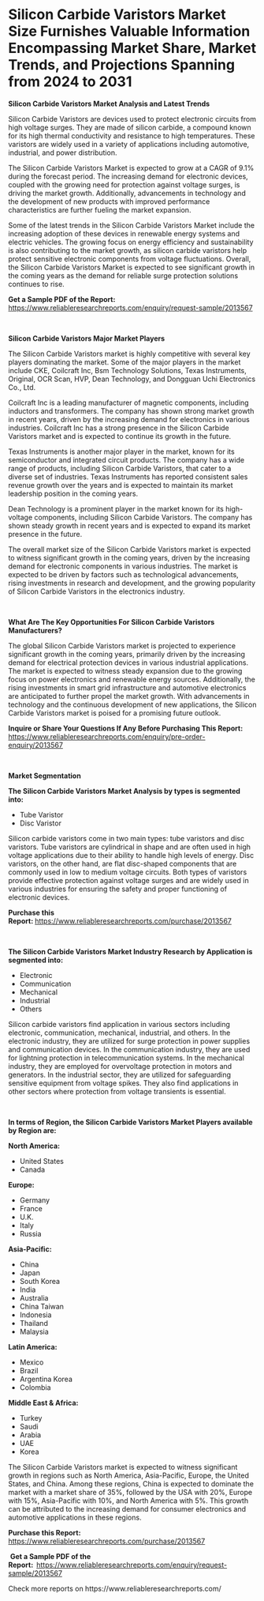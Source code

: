<p><h1>Silicon Carbide Varistors Market Size Furnishes Valuable Information Encompassing Market Share, Market Trends, and Projections Spanning from 2024 to 2031</h1></p><p><strong>Silicon Carbide Varistors Market Analysis and Latest Trends</strong></p>
<p><p>Silicon Carbide Varistors are devices used to protect electronic circuits from high voltage surges. They are made of silicon carbide, a compound known for its high thermal conductivity and resistance to high temperatures. These varistors are widely used in a variety of applications including automotive, industrial, and power distribution.</p><p>The Silicon Carbide Varistors Market is expected to grow at a CAGR of 9.1% during the forecast period. The increasing demand for electronic devices, coupled with the growing need for protection against voltage surges, is driving the market growth. Additionally, advancements in technology and the development of new products with improved performance characteristics are further fueling the market expansion.</p><p>Some of the latest trends in the Silicon Carbide Varistors Market include the increasing adoption of these devices in renewable energy systems and electric vehicles. The growing focus on energy efficiency and sustainability is also contributing to the market growth, as silicon carbide varistors help protect sensitive electronic components from voltage fluctuations. Overall, the Silicon Carbide Varistors Market is expected to see significant growth in the coming years as the demand for reliable surge protection solutions continues to rise.</p></p>
<p><strong>Get a Sample PDF of the Report:&nbsp;</strong> <a href="https://www.reliableresearchreports.com/enquiry/request-sample/2013567">https://www.reliableresearchreports.com/enquiry/request-sample/2013567</a></p>
<p>&nbsp;</p>
<p><strong>Silicon Carbide Varistors Major Market Players</strong></p>
<p><p>The Silicon Carbide Varistors market is highly competitive with several key players dominating the market. Some of the major players in the market include CKE, Coilcraft Inc, Bsm Technology Solutions, Texas Instruments, Original, OCR Scan, HVP, Dean Technology, and Dongguan Uchi Electronics Co., Ltd.</p><p>Coilcraft Inc is a leading manufacturer of magnetic components, including inductors and transformers. The company has shown strong market growth in recent years, driven by the increasing demand for electronics in various industries. Coilcraft Inc has a strong presence in the Silicon Carbide Varistors market and is expected to continue its growth in the future.</p><p>Texas Instruments is another major player in the market, known for its semiconductor and integrated circuit products. The company has a wide range of products, including Silicon Carbide Varistors, that cater to a diverse set of industries. Texas Instruments has reported consistent sales revenue growth over the years and is expected to maintain its market leadership position in the coming years.</p><p>Dean Technology is a prominent player in the market known for its high-voltage components, including Silicon Carbide Varistors. The company has shown steady growth in recent years and is expected to expand its market presence in the future.</p><p>The overall market size of the Silicon Carbide Varistors market is expected to witness significant growth in the coming years, driven by the increasing demand for electronic components in various industries. The market is expected to be driven by factors such as technological advancements, rising investments in research and development, and the growing popularity of Silicon Carbide Varistors in the electronics industry.</p></p>
<p>&nbsp;</p>
<p><strong>What Are The Key Opportunities For Silicon Carbide Varistors Manufacturers?</strong></p>
<p><p>The global Silicon Carbide Varistors market is projected to experience significant growth in the coming years, primarily driven by the increasing demand for electrical protection devices in various industrial applications. The market is expected to witness steady expansion due to the growing focus on power electronics and renewable energy sources. Additionally, the rising investments in smart grid infrastructure and automotive electronics are anticipated to further propel the market growth. With advancements in technology and the continuous development of new applications, the Silicon Carbide Varistors market is poised for a promising future outlook.</p></p>
<p><strong>Inquire or Share Your Questions If Any Before Purchasing This Report:</strong> <a href="https://www.reliableresearchreports.com/enquiry/pre-order-enquiry/2013567">https://www.reliableresearchreports.com/enquiry/pre-order-enquiry/2013567</a></p>
<p>&nbsp;</p>
<p><strong>Market Segmentation</strong></p>
<p><strong>The Silicon Carbide Varistors Market Analysis by types is segmented into:</strong></p>
<p><ul><li>Tube Varistor</li><li>Disc Varistor</li></ul></p>
<p><p>Silicon carbide varistors come in two main types: tube varistors and disc varistors. Tube varistors are cylindrical in shape and are often used in high voltage applications due to their ability to handle high levels of energy. Disc varistors, on the other hand, are flat disc-shaped components that are commonly used in low to medium voltage circuits. Both types of varistors provide effective protection against voltage surges and are widely used in various industries for ensuring the safety and proper functioning of electronic devices.</p></p>
<p><strong>Purchase this Report:&nbsp;</strong><a href="https://www.reliableresearchreports.com/purchase/2013567">https://www.reliableresearchreports.com/purchase/2013567</a></p>
<p>&nbsp;</p>
<p><strong>The Silicon Carbide Varistors Market Industry Research by Application is segmented into:</strong></p>
<p><ul><li>Electronic</li><li>Communication</li><li>Mechanical</li><li>Industrial</li><li>Others</li></ul></p>
<p><p>Silicon carbide varistors find application in various sectors including electronic, communication, mechanical, industrial, and others. In the electronic industry, they are utilized for surge protection in power supplies and communication devices. In the communication industry, they are used for lightning protection in telecommunication systems. In the mechanical industry, they are employed for overvoltage protection in motors and generators. In the industrial sector, they are utilized for safeguarding sensitive equipment from voltage spikes. They also find applications in other sectors where protection from voltage transients is essential.</p></p>
<p>&nbsp;</p>
<p><strong>In terms of Region, the Silicon Carbide Varistors Market Players available by Region are:</strong></p>
<p>
    <p> <strong> North America: </strong>
        <ul>
            <li>United States</li>
            <li>Canada</li>
        </ul>
        </p> 
    <p> <strong> Europe: </strong>
        <ul>
            <li>Germany</li>
            <li>France</li>
            <li>U.K.</li>
            <li>Italy</li>
            <li>Russia</li>
        </ul>
        </p> 
    <p> <strong> Asia-Pacific: </strong>
        <ul>
            <li>China</li>
            <li>Japan</li>
            <li>South Korea</li>
            <li>India</li>
            <li>Australia</li>
            <li>China Taiwan</li>
            <li>Indonesia</li>
            <li>Thailand</li>
            <li>Malaysia</li>
        </ul>
        </p> 
    <p> <strong> Latin America: </strong>
        <ul>
            <li>Mexico</li>
            <li>Brazil</li>
            <li>Argentina Korea</li>
            <li>Colombia</li>
        </ul>
        </p> 
    <p> <strong> Middle East & Africa: </strong>
        <ul>
            <li>Turkey</li>
            <li>Saudi</li>
            <li>Arabia</li>
            <li>UAE</li>
            <li>Korea</li>
        </ul>
    </p>
    </p>
<p><p>The Silicon Carbide Varistors market is expected to witness significant growth in regions such as North America, Asia-Pacific, Europe, the United States, and China. Among these regions, China is expected to dominate the market with a market share of 35%, followed by the USA with 20%, Europe with 15%, Asia-Pacific with 10%, and North America with 5%. This growth can be attributed to the increasing demand for consumer electronics and automotive applications in these regions.</p></p>
<p><strong>Purchase this Report: </strong><a href="https://www.reliableresearchreports.com/purchase/2013567">https://www.reliableresearchreports.com/purchase/2013567</a></p>
<p>&nbsp;<strong>Get a Sample PDF of the Report:&nbsp;&nbsp;</strong><a href="https://www.reliableresearchreports.com/enquiry/request-sample/2013567">https://www.reliableresearchreports.com/enquiry/request-sample/2013567</a></p>
<p><strong></strong></p>
<p>Check more reports on https://www.reliableresearchreports.com/</p>